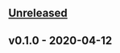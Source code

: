 <a name="unreleased"></a>
## [Unreleased]


<a name="v0.1.0"></a>
## v0.1.0 - 2020-04-12

[Unreleased]: https://github.com/baquiax/latex-examples/compare/v0.1.0...HEAD
